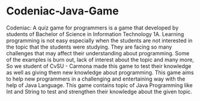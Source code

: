 # Codeniac-Java-Game
Codeniac: A quiz game for programmers is a game that developed by students of Bachelor of Science in Information
Technology 1A. Learning programming is not easy especially when the students are not interested in the topic that the
students were studying. They are facing so many challenges that may affect their understanding about programming. Some of the examples is burn out, lack of interest about the topic and many more, So we student of CvSU - Carmona
made this game to test their knowledge as well as giving them new knowledge about programming. This game aims to
help new programmers in a challenging and entertaining way with the help of Java Language. This game contains topic
of Java Programming like Int and String to test and strengthen their knowledge about the given topic.
